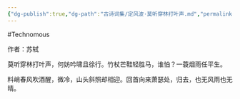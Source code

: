 ```yaml
---
{"dg-publish":true,"dg-path":"古诗词集/定风波·莫听穿林打叶声.md","permalink":"/古诗词集/定风波·莫听穿林打叶声/","created":"2024-01-21T18:08:42.000+08:00","updated":"2025-05-15T14:03:38.928+08:00"}
---
```


#Technomous

作者：苏轼

莫听穿林打叶声，何妨吟啸且徐行。竹杖芒鞋轻胜马，谁怕？一蓑烟雨任平生。

料峭春风吹酒醒，微冷，山头斜照却相迎。回首向来萧瑟处，归去，也无风雨也无晴。